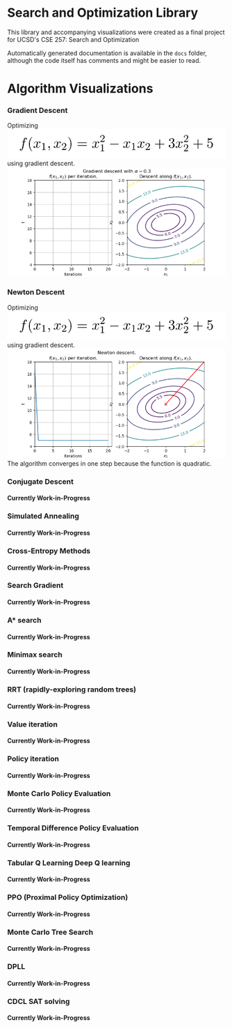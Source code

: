 # Search and Optimization Library
This library and accompanying visualizations were created as a final project for UCSD's CSE 257: Search and Optimization

Automatically generated documentation is available in the `docs` folder,
although the code itself has comments and might be easier to read.

# Algorithm Visualizations

### Gradient Descent
Optimizing ![](figures/quadratic.png) using gradient descent.
![](figures/gradient_descent_1.gif)

### Newton Descent
Optimizing ![](figures/quadratic.png) using gradient descent.
![](figures/newton_descent_1.png)
The algorithm converges in one step because the function is quadratic.

### Conjugate Descent
#### Currently Work-in-Progress

### Simulated Annealing
#### Currently Work-in-Progress

### Cross-Entropy Methods
#### Currently Work-in-Progress

### Search Gradient
#### Currently Work-in-Progress

### A* search
#### Currently Work-in-Progress

### Minimax search
#### Currently Work-in-Progress

### RRT (rapidly-exploring random trees)
#### Currently Work-in-Progress

### Value iteration
#### Currently Work-in-Progress

### Policy iteration
#### Currently Work-in-Progress

### Monte Carlo Policy Evaluation
#### Currently Work-in-Progress

### Temporal Difference Policy Evaluation
#### Currently Work-in-Progress

### Tabular Q Learning Deep Q learning
#### Currently Work-in-Progress

### PPO (Proximal Policy Optimization)
#### Currently Work-in-Progress

### Monte Carlo Tree Search
#### Currently Work-in-Progress

### DPLL
#### Currently Work-in-Progress

### CDCL SAT solving
#### Currently Work-in-Progress

